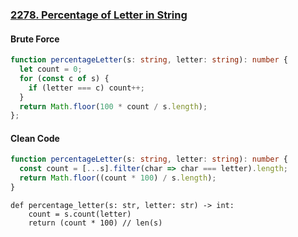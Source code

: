 ### [2278. Percentage of Letter in String](https://leetcode.com/problems/percentage-of-letter-in-string/)
#### Brute Force
```Typescript
function percentageLetter(s: string, letter: string): number {
  let count = 0;
  for (const c of s) {
    if (letter === c) count++;
  }
  return Math.floor(100 * count / s.length);
};
```
#### Clean Code
```Typescript
function percentageLetter(s: string, letter: string): number {
  const count = [...s].filter(char => char === letter).length;
  return Math.floor((count * 100) / s.length);
}

```
```Python3
def percentage_letter(s: str, letter: str) -> int:
    count = s.count(letter)
    return (count * 100) // len(s)
```
